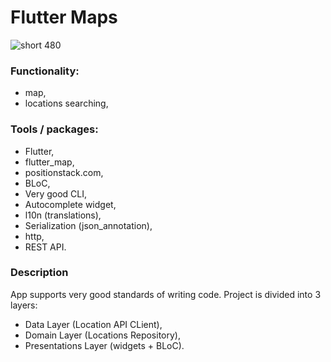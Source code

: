 # Flutter Maps

![short 480](https://user-images.githubusercontent.com/38291070/192236279-04ace40c-36cf-4442-922f-1e36b555bdc8.gif)

### Functionality:
- map,
- locations searching,

### Tools / packages:
- Flutter,
- flutter_map,
- positionstack.com,
- BLoC,
- Very good CLI,
- Autocomplete widget,
- l10n (translations),
- Serialization (json_annotation),
- http,
- REST API.

### Description
App supports very good standards of writing code. Project is divided into 3 layers:
- Data Layer (Location API CLient),
- Domain Layer (Locations Repository),
- Presentations Layer (widgets + BLoC).
